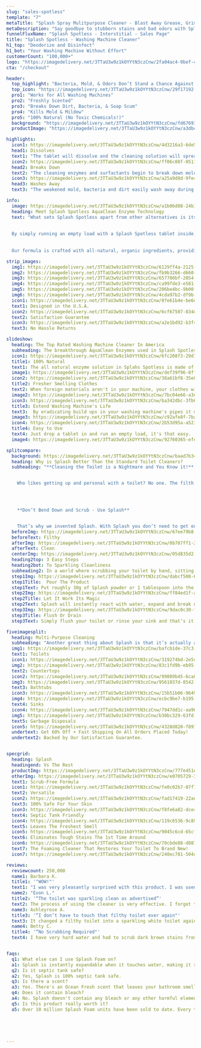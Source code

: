 ```yaml
---
slug: "sales-spotless"
template: "7"
metaTitle: "Splash Spray Mulitpurpose Cleaner - Blast Away Grease, Grime, & Stains"
metaDescription: "Say goodbye to stubborn stains and bad odors with Splash Spray Multipurpose Cleaner."
funnelFluxName: "Splash Spotless - Interstitial - Sales Page"
title: "Splash Spotless - Washing Machine Cleaner"
h1_top: "Deodorize and Disinfect"
h1_bot: "Your Washing Machine Without Effort"
customerCount: "100,000+"
logo: "https://imagedelivery.net/3TTaU3w9z1kOYYtN3czCnw/2fa04ac4-9bef-4e14-a196-5c15a9212b00/public"
cta: "/checkout"

header:
  top_highlight: "Bacteria, Mold, & Odors Don’t Stand a Chance Against Splash Washing Machine Cleaner"
  top_icon: "https://imagedelivery.net/3TTaU3w9z1kOYYtN3czCnw/29f17192-040b-4e6f-bbff-2c1d464bf600/public"
  pro1: "Works for All Washing Machines"
  pro2: "Freshly Scented"
  pro3: "Breaks Down Dirt, Bacteria, & Soap Scum"
  pro4: "Kills Mold & Mildew"
  pro5: "100% Natural (No Toxic Chemicals!)"
  background: "https://imagedelivery.net/3TTaU3w9z1kOYYtN3czCnw/fd67691c-4dea-453e-45f3-96c395d23500/public"
  productImage: "https://imagedelivery.net/3TTaU3w9z1kOYYtN3czCnw/a3dbc6e1-f1e6-43b6-0323-2cac9f73f400/public"

highlights:
  icon1: https://imagedelivery.net/3TTaU3w9z1kOYYtN3czCnw/4d3216a3-6de5-436a-d9d9-70a167935100/public
  head1: Dissolves
  text1: "The tablet will dissolve and the cleaning solution will spread throughout the machine."
  icon2: https://imagedelivery.net/3TTaU3w9z1kOYYtN3czCnw/ff06c08f-0511-406d-9b13-12ff4f352000/public
  head2: Breaks Down
  text2: "The cleaning enzymes and surfactants begin to break down mold, bacteria and dirt."
  icon3: https://imagedelivery.net/3TTaU3w9z1kOYYtN3czCnw/a25a9d8d-9fe4-4e1e-9c47-d0d336cbf200/public
  head3: Washes Away
  text3: "The weakened mold, bacteria and dirt easily wash away during the washing machine cycle."

info: 
  image: https://imagedelivery.net/3TTaU3w9z1kOYYtN3czCnw/a1b06d08-24b1-4f5f-ae58-00aebe56e100/public
  heading: Meet Splash Spotless AquaClean Enzyme Technology
  text: "What sets Splash Spotless apart from other alternatives is its cutting-edge AquaClean Max technology. This groundbreaking technology ensures unparalleled effectiveness in removing even the toughest stains and eliminating unpleasant odors. The tablets work their magic by utilizing a combination of natural enzymes and potent surfactants that penetrate deep into the machine, leaving it spotless and fresh.
  
  
  By simply running an empty load with a Splash Spotless tablet inside, you can effortlessly maintain a cleaner and healthier washing machine. Our tablets dissolve completely, allowing the AquaClean Enzymes to reach every nook and cranny, targeting and eliminating odors, mold, mildew, soap scum, bacteria, and dirt build-ups that accumulate over time.
  
  
  Our formula is crafted with all-natural, organic ingredients, providing you with a clean and fresh laundry experience without the use of harsh chemicals. Splash Spotless is also designed to be safe and gentle on your washing machine. With its non-abrasive formula, it effectively removes dirt and grime without causing any damage or wear."

strip_images: 
  img1: https://imagedelivery.net/3TTaU3w9z1kOYYtN3czCnw/6129ff4a-2125-4eb9-4815-b8f8c7234700/public
  img2: https://imagedelivery.net/3TTaU3w9z1kOYYtN3czCnw/fb9b3266-d660-47bc-586e-29afefa94100/public
  img3: https://imagedelivery.net/3TTaU3w9z1kOYYtN3czCnw/657700bf-2054-4959-88fb-1bd6b521bd00/public
  img4: https://imagedelivery.net/3TTaU3w9z1kOYYtN3czCnw/ca99fde3-e581-4ccd-9bbd-c959474cd600/public
  img5: https://imagedelivery.net/3TTaU3w9z1kOYYtN3czCnw/206be4bc-9b00-4add-fae3-91eeae910400/public
  img6: https://imagedelivery.net/3TTaU3w9z1kOYYtN3czCnw/4cda97b2-df9b-4474-f4c0-8bc0f25a4e00/public
  icon1: https://imagedelivery.net/3TTaU3w9z1kOYYtN3czCnw/8fe61b4e-be6d-4075-fec2-66a0f5aa0d00/public
  text1: Designed in the U.S.A.
  icon2: https://imagedelivery.net/3TTaU3w9z1kOYYtN3czCnw/6cf67507-834d-415f-8ac3-0f6723d8bd00/public
  text2: Satisfaction Guarantee
  icon3: https://imagedelivery.net/3TTaU3w9z1kOYYtN3czCnw/a2e1bd92-b3f4-4c6a-23ae-043f9730fa00/public
  text3: No Hassle Returns

slideshow: 
  heading: The Top Rated Washing Machine Cleaner In America
  subheading: The breakthrough AquaClean Enzymes used in Splash Spotless means you can easily clean even the dirtiest washing machines.
  icon1: https://imagedelivery.net/3TTaU3w9z1kOYYtN3czCnw/6fc208f3-29d7-4f67-1a04-648762b3a900/public
  title1: 100% Natural
  text1: The all natural enzyme solution in Splahs Spotless is made of non-toxic and all natural ingredients. 
  image1: https://imagedelivery.net/3TTaU3w9z1kOYYtN3czCnw/def39f96-8ff6-456f-48e9-b47e98416c00/public
  icon2: https://imagedelivery.net/3TTaU3w9z1kOYYtN3czCnw/38a61bf8-35e8-4b5a-9062-7dadd971da00/public
  title2: Fresher Smelling Clothes
  text2: When foreign materials aren't in your machine, your clothes will start coming out smelling fresh again!
  image2: https://imagedelivery.net/3TTaU3w9z1kOYYtN3czCnw/7bc04e66-a3d5-4552-4c03-59051767ae00/public
  icon3: https://imagedelivery.net/3TTaU3w9z1kOYYtN3czCnw/ba342dbc-3fb6-41e4-53d0-1c19089bde00/public
  title3: Extend Washing Machine's Life
  text3:  By eradicating build ups in your washing machine's pipes it means that it will last longer and work better. 
  image3: https://imagedelivery.net/3TTaU3w9z1kOYYtN3czCnw/c92afe8f-7ba5-4750-9b1d-a4b99f68eb00/public
  icon4: https://imagedelivery.net/3TTaU3w9z1kOYYtN3czCnw/2b53d95a-a521-41d1-dee5-62acdd0c5000/public
  title4: Easy to Use
  text4: Just drop a tablet in and run an empty load, it's that easy.
  image4: https://imagedelivery.net/3TTaU3w9z1kOYYtN3czCnw/92760365-efe7-453f-9929-983b0764b200/public

splitcompare: 
  background: https://imagedelivery.net/3TTaU3w9z1kOYYtN3czCnw/baad7b34-eda2-4340-9f12-967b9e0e0a00/public 
  heading: Why is Splash Better Than the Standard Toilet Cleaners?
  subheading: "**Cleaning the Toilet is a Nightmare and You Know it!**


    Who likes getting up and personal with a toilet? No one. The filth that carries diseases, the germs, the smell… It’s no wonder that cleaning the toilet makes 32% of people gag and is almost 100% of people’s least favorite bathroom cleaning task. Sometimes, when cleaning a toilet, toilet water actually ends up touching your skin, and nothing feels grosser than that.
    



    **Don’t Bend Down and Scrub - Use Splash**


    That’s why we invented Splash. With Splash you don’t need to get on your knees, you don’t need to get up and personal with a toilet, you just need to pour and let Splash do the rest! Award winning, Splash is the next generation of toilet cleaners using surfactant scrubbing technology so you don’t have to."
  beforeImg: https://imagedelivery.net/3TTaU3w9z1kOYYtN3czCnw/67ee79b8-2666-443b-c266-0dffb5191000/public
  beforeText: Filthy 
  afterImg: https://imagedelivery.net/3TTaU3w9z1kOYYtN3czCnw/0b787ff1-2d42-4b27-ab1b-8e070aeac000/public
  afterText: Clean
  centerImg: https://imagedelivery.net/3TTaU3w9z1kOYYtN3czCnw/05d835d2-4c5c-4c5e-4976-89405d377b00/public
  heading2top: 3 Easy Steps
  heading2bot: To Sparkling Cleanliness
  subheading2: In a world where scrubbing your toilet by hand, sitting on your knees, and using dozens of products are still the norm, it's time to consider a better way!
  step1Img: https://imagedelivery.net/3TTaU3w9z1kOYYtN3czCnw/dabcf508-6294-483e-8364-54d771359700/public
  step1Title:  Pour The Product
  step1Text: Put roughly 30g of Splash powder or 1 tablespoon into the toilet bowl, sink, or washing machine.
  step2Img: https://imagedelivery.net/3TTaU3w9z1kOYYtN3czCnw/ff84ed1f-a671-4244-5a09-558e4b993100/public
  step2Title: Let It Work Its Magic
  step2Text: Splash will instantly react with water, expand and break down dirt and stains for around 20 minutes. Just sit back, relax, and wait.
  step3Img: https://imagedelivery.net/3TTaU3w9z1kOYYtN3czCnw/9dac0c30-f503-47ce-2c3f-405a9a63c400/public
  step3Title: Flush Or Drain
  step3Text: Simply flush your toilet or rinse your sink and that’s it. The foam had already done all the dirty work for you!

fiveimagesplit:
  heading: Multi-Purpose Cleaning
  subheading: "Another great thing about Splash is that it’s actually a wonderful multipurpose cleaner. You can use it on any bathroom surface and on most kitchen surfaces! To use it to clean surfaces other than your toilet, use as a scouring paste. Simply take a scoop of Splash, put it in a bowl, and then dip a damp papertowel or sponge into the powder. Alternatively, you can super-charge your cleaning by adding a bit of white vinegar directly into the powder until it becomes a paste. (Careful, it will foam!) Hint: It works great on"
  img1: https://imagedelivery.net/3TTaU3w9z1kOYYtN3czCnw/bafcb1de-37c3-47fa-3a88-0e70091b8300/public
  text1: Toilets
  icon1: https://imagedelivery.net/3TTaU3w9z1kOYYtN3czCnw/319274bd-2e5c-4ea3-c2d8-19d9a4043e00/public
  img2: https://imagedelivery.net/3TTaU3w9z1kOYYtN3czCnw/83c1fd9b-eb95-425c-e07b-d940e1912f00/public
  text2: Countertops
  icon2: https://imagedelivery.net/3TTaU3w9z1kOYYtN3czCnw/99809b45-6ca8-4426-f671-2794b53ec300/public
  img3: https://imagedelivery.net/3TTaU3w9z1kOYYtN3czCnw/9561037d-8542-4fe0-b7cb-d8d44ecdaf00/public
  text3: Bathtubs
  icon3: https://imagedelivery.net/3TTaU3w9z1kOYYtN3czCnw/15b51b06-9649-4c0f-acaf-46cba5a68b00/public
  img4: https://imagedelivery.net/3TTaU3w9z1kOYYtN3czCnw/ecbc9be7-b195-4669-8bfa-f25822704800/public
  text4: Sinks
  icon4: https://imagedelivery.net/3TTaU3w9z1kOYYtN3czCnw/7947dd1c-aa90-40c6-ec6c-6ff1b41b6300/public
  img5: https://imagedelivery.net/3TTaU3w9z1kOYYtN3czCnw/b30bc329-63fd-4847-f46f-f004c7755500/public
  text5: Garbage Disposals
  icon5: https://imagedelivery.net/3TTaU3w9z1kOYYtN3czCnw/4328d820-f897-49d2-dc7e-74f4c5766400/public
  undertext: Get 60% Off + Fast Shipping On All Orders Placed Today!
  undertext2: Backed by Our Satisfaction Guarantee.


specgrid:
  heading: Splash
  headingend: Vs The Rest
  productImg: https://imagedelivery.net/3TTaU3w9z1kOYYtN3czCnw/777e451e-711f-45e6-fce1-611133de4100/public
  otherImg: https://imagedelivery.net/3TTaU3w9z1kOYYtN3czCnw/e0705729-3e39-446d-1218-4f05530f2000/public
  text1: Scrub-Free Formula
  icon1: https://imagedelivery.net/3TTaU3w9z1kOYYtN3czCnw/fe0c02b7-07f7-4232-f507-9f493ecc4100/public
  text2: Versatile
  icon2: https://imagedelivery.net/3TTaU3w9z1kOYYtN3czCnw/fad17419-22ae-4bfe-4ad9-87c4cf5d0b00/public
  text3: 100% Safe For Your Skin
  icon3: https://imagedelivery.net/3TTaU3w9z1kOYYtN3czCnw/f8fe6a82-dce4-4bf5-fe1a-2d08537a3b00/public
  text4: Septic Tank Friendly
  icon4: https://imagedelivery.net/3TTaU3w9z1kOYYtN3czCnw/119c6536-9c89-4f7e-e65d-1221b76f1400/public
  text5: Leaves The Freshest Smell
  icon5: https://imagedelivery.net/3TTaU3w9z1kOYYtN3czCnw/9045c6cd-65cf-4979-daba-e5f2fe1aaf00/public
  text6: Eliminates Tough Stains The 1st Time Around
  icon6: https://imagedelivery.net/3TTaU3w9z1kOYYtN3czCnw/70cbde88-d087-4f5a-652f-546769eebe00/public
  text7: The Foaming Cleaner That Restores Your Toilet To Brand New!
  icon7: https://imagedelivery.net/3TTaU3w9z1kOYYtN3czCnw/240ec781-504c-402a-23f7-a9830a16bd00/public

reviews:
  reviewcount: 250,000
  name1: Barbara K.
  title1: '"WOW!"'
  text1: "I was very pleasantly surprised with this product. I was used to the runny liquid cleaner, but decided to try this cleaner this time. WOW! It foamed up and cleaned the toilet bowl clean as a whistle! The magic words are: TRY ME, YOU WILL LIKE ME!"
  name2: "Evon L."
  title2: '“The toilet was sparkling clean as advertised”'
  text2: The process of using the cleaner is very effective. I forgot to flush one of my toilets after the 1hour waiting period and the solution stayed in the toilet overnight. The bubbles were gone but the toilet was sparkling clean as advertised. I look forward to sharing the good news about your product!!!
  name3: Ashleyrose A.
  title3: '“I don’t have to touch that filthy toilet ever again"'
  text3: It changed a filthy toilet into a sparkling white toilet again. I sprinkled in the blue splash foam cleaner. It started to work the second it hit the water. I waited 30 minutes while I did something else. I came back and flushed it. Vola, No scrubbing. I don't have to touch that filthy toilet ever again.
  name4: Betty C.
  title4: '“No Scrubbing Required"'
  text4: I have very hard water and had to scrub dark brown stains from my toilets every couple of days. I was skeptical about Splash cleaner but decided to try it as a last resort. I thought it would take a few uses to get rid of the stains, but they were gone with the first use...and no scrubbing required. I highly recommend Splash to everyone.


faqs: 
  q1: What else can I use Splash Foam on?
  a1: Splash is instantly expandable when it touches water, making it suitable for a variety of situations. It can be used on bathtubs and sinks as well as garbage disposals and tile and countertops.
  q2: Is it septic tank safe?
  a2: Yes, Splash is 100% septic tank safe.
  q3: Is there a scent?
  a3: Yes. There's an Ocean Fresh scent that leaves your bathroom smelling clean.
  q4: Does it contain bleach?
  a4: No. Splash doesn't contain any bleach or any other harmful elements that may be harsh to your health.
  q5: Is this product really worth it?
  a5: Over 10 million Splash Foam units have been sold to date. Every time a fresh stock was released, it was quickly sold out even without being offered in stores.





---
```

